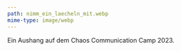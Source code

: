 ```yaml
---
path: nimm_ein_laecheln_mit.webp
mime-type: image/webp
---
```


Ein Aushang auf dem Chaos Communication Camp 2023.
